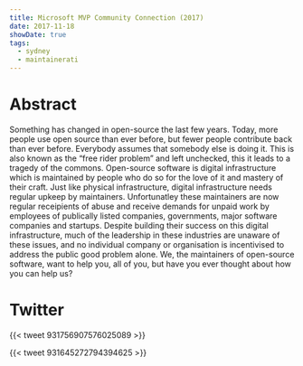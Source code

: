 ```yaml
---
title: Microsoft MVP Community Connection (2017)
date: 2017-11-18
showDate: true
tags: 
  - sydney
  - maintainerati
---
```


# Abstract

Something has changed in open-source the last few years. Today, more people use
open source than ever before, but fewer people contribute back than ever
before. Everybody assumes that somebody else is doing it. This is also known as
the “free rider problem” and left unchecked, this it leads to a tragedy of the
commons. Open-source software is digital infrastructure which is maintained by
people who do so for the love of it and mastery of their craft. Just like
physical infrastructure, digital infrastructure needs regular upkeep by
maintainers. Unfortunatley these maintainers are now regular receipients of
abuse and receive demands for unpaid work by employees of publically listed
companies, governments, major software companies and startups. Despite building
their success on this digital infrastructure, much of the leadership in these
industries are unaware of these issues, and no individual company or
organisation is incentivised to address the public good problem alone. We, the
maintainers of open-source software, want to help you, all of you, but have you
ever thought about how you can help us?

# Twitter

{{< tweet 931756907576025089 >}}

{{< tweet 931645272794394625 >}}
